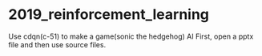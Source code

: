 # 2019_reinforcement_learning
Use cdqn(c-51) to make a game(sonic the hedgehog) AI
First, open a pptx file and then use source files.
